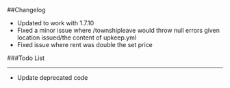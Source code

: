 ##Changelog
-	Updated to work with 1.7.10
-	Fixed a minor issue where /townshipleave would throw null errors given location issued/the content of upkeep.yml
-	Fixed issue where rent was double the set price




###Todo List
___
-	Update deprecated code
